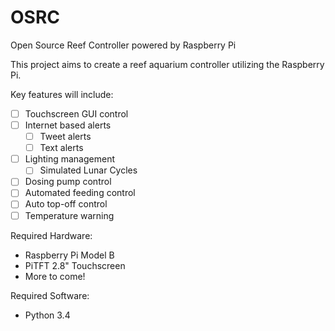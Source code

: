 OSRC
====

Open Source Reef Controller powered by Raspberry Pi


This project aims to create a reef aquarium controller utilizing the Raspberry Pi.

Key features will include:
- [ ] Touchscreen GUI control
- [ ] Internet based alerts
  - [ ] Tweet alerts
  - [ ] Text alerts
- [ ] Lighting management
  - [ ] Simulated Lunar Cycles
- [ ] Dosing pump control
- [ ] Automated feeding control
- [ ] Auto top-off control
- [ ] Temperature warning

Required Hardware:
- Raspberry Pi Model B
- PiTFT 2.8" Touchscreen
- More to come!

Required Software:
- Python 3.4
